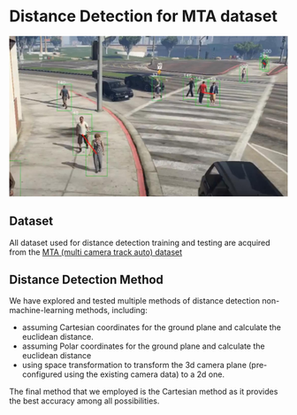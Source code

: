 # Distance Detection for MTA dataset
![distance detection](https://github.com/LindyZh/DistanceDetection/blob/main/img/demo.jpg)
## Dataset
All dataset used for distance detection training and testing are acquired from the [MTA (multi camera track auto) dataset](https://github.com/schuar-iosb/mta-dataset)

## Distance Detection Method
We have explored and tested multiple methods of distance detection non-machine-learning methods, including:
 - assuming Cartesian coordinates for the ground plane and calculate the euclidean distance.
 - assuming Polar coordinates for the ground plane and calculate the euclidean distance
 - using space transformation to transform the 3d camera plane (pre-configured using the existing camera data) to a 2d one.

The final method that we employed is the Cartesian method as it provides the best accuracy among all possibilities.

 

